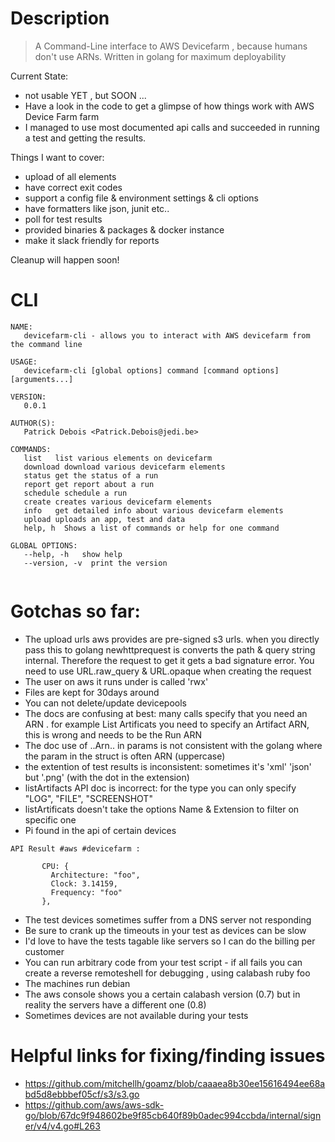 # Description

> A Command-Line interface to AWS Devicefarm , because humans don't use ARNs. Written in golang for maximum deployability

Current State: 
- not usable YET , but SOON ... 
- Have a look in the code to get a glimpse of how things work with AWS Device Farm farm
- I managed to use most documented api calls and succeeded in running a test and getting the results.

Things I want to cover:
- upload of all elements
- have correct exit codes
- support a config file & environment settings & cli options
- have formatters like json, junit etc..
- poll for test results
- provided binaries & packages & docker instance
- make it slack friendly for reports

Cleanup will happen soon!

# CLI

```
NAME:
   devicefarm-cli - allows you to interact with AWS devicefarm from the command line

USAGE:
   devicefarm-cli [global options] command [command options] [arguments...]

VERSION:
   0.0.1

AUTHOR(S): 
   Patrick Debois <Patrick.Debois@jedi.be> 
   
COMMANDS:
   list   list various elements on devicefarm
   download download various devicefarm elements
   status get the status of a run
   report get report about a run
   schedule schedule a run
   create creates various devicefarm elements
   info   get detailed info about various devicefarm elements
   upload uploads an app, test and data
   help, h  Shows a list of commands or help for one command
   
GLOBAL OPTIONS:
   --help, -h   show help
   --version, -v  print the version
   

```


# Gotchas so far:
- The upload urls aws provides are pre-signed s3 urls. when you directly pass this to golang newhttprequest is converts the path & query string internal. Therefore the request to get it gets a bad signature error. You need to use URL.raw_query & URL.opaque when creating the request
- The user on aws it runs under is called 'rwx'
- Files are kept for 30days around
- You can not delete/update devicepools
- The docs are confusing at best: many calls specify that you need an ARN . for example List Artificats you need to specify an Artifact ARN, this is wrong and needs to be the Run ARN
- The doc use of ..Arn.. in params is not consistent with the golang where the param in the struct is often ARN (uppercase)
- the extention of test results is inconsistent: sometimes it's 'xml' 'json' but '.png' (with the dot in the extension)
- listArtifacts API doc is incorrect: for the type you can only specify "LOG", "FILE", "SCREENSHOT"
- listArtificats doesn't take the options Name & Extension to filter on specific one
- Pi found in the api of certain devices 

```
API Result #aws #devicefarm :

       CPU: {
         Architecture: "foo",
         Clock: 3.14159,
         Frequency: "foo"
       },
```


- The test devices sometimes suffer from a DNS server not responding
- Be sure to crank up the timeouts in your test as devices can be slow
- I'd love to have the tests tagable like servers so I can do the billing per customer
- You can run arbitrary code from your test script - if all fails you can create a reverse remoteshell for debugging , using calabash ruby foo
- The machines run debian
- The aws console shows you a certain calabash version (0.7) but in reality the servers have a different one (0.8)
- Sometimes devices are not available during your tests


# Helpful links for fixing/finding issues
- <https://github.com/mitchellh/goamz/blob/caaaea8b30ee15616494ee68abd5d8ebbbef05cf/s3/s3.go>
- <https://github.com/aws/aws-sdk-go/blob/67dc9f948602be9f85cb640f89b0adec994ccbda/internal/signer/v4/v4.go#L263>

